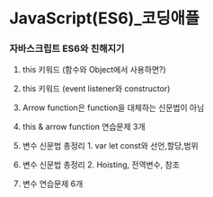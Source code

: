 # JavaScript(ES6)_코딩애플

### 자바스크립트 ES6와 친해지기

1. this 키워드 (함수와 Object에서 사용하면?)

2. this 키워드 (event listener와 constructor)

3. Arrow function은 function을 대체하는 신문법이 아님

4. this & arrow function 연습문제 3개

5. 변수 신문법 총정리 1. var let const와 선언,할당,범위

6. 변수 신문법 총정리 2. Hoisting, 전역변수, 참조

7. 변수 연습문제 6개